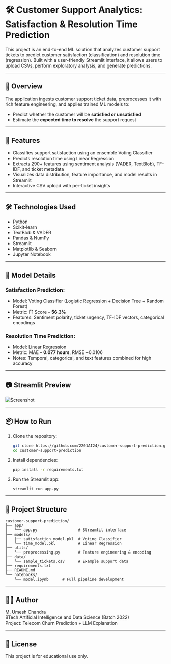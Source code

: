 # 🛠 Customer Support Analytics: Satisfaction & Resolution Time Prediction

This project is an end-to-end ML solution that analyzes customer support tickets to predict customer satisfaction (classification) and resolution time (regression). Built with a user-friendly Streamlit interface, it allows users to upload CSVs, perform exploratory analysis, and generate predictions.

---

## 📌 Overview

The application ingests customer support ticket data, preprocesses it with rich feature engineering, and applies trained ML models to:

- Predict whether the customer will be **satisfied or unsatisfied**
- Estimate the **expected time to resolve** the support request

---

## 🚀 Features

* Classifies support satisfaction using an ensemble Voting Classifier
* Predicts resolution time using Linear Regression
* Extracts 290+ features using sentiment analysis (VADER, TextBlob), TF-IDF, and ticket metadata
* Visualizes data distribution, feature importance, and model results in Streamlit
* Interactive CSV upload with per-ticket insights

---

## 🛠️ Technologies Used

* Python
* Scikit-learn
* TextBlob & VADER
* Pandas & NumPy
* Streamlit
* Matplotlib & Seaborn
* Jupyter Notebook

---

## 🧠 Model Details

### Satisfaction Prediction:
* Model: Voting Classifier (Logistic Regression + Decision Tree + Random Forest)
* Metric: F1 Score – **56.3%**
* Features: Sentiment polarity, ticket urgency, TF-IDF vectors, categorical encodings

### Resolution Time Prediction:
* Model: Linear Regression
* Metric: MAE – **0.077 hours**, RMSE ~0.0106
* Notes: Temporal, categorical, and text features combined for high accuracy

---

## 📷 Streamlit Preview

![Screenshot](https://user-images.githubusercontent.com/your-placeholder-image-link-here.png) <!-- Replace or remove this if not available -->

---

## 📦 How to Run

1. Clone the repository:

   ```bash
   git clone https://github.com/2201AI24/customer-support-prediction.git
   cd customer-support-prediction
   ```
2. Install dependencies:

   ```bash
   pip install -r requirements.txt
   ```
3. Run the Streamlit app:

   ```bash
   streamlit run app.py
   ```

---

## 📁 Project Structure

```
customer-support-prediction/
├── app/
│   └── app.py                  # Streamlit interface
├── models/
│   ├── satisfaction_model.pkl  # Voting Classifier
│   └── time_model.pkl          # Linear Regression
├── utils/
│   └── preprocessing.py        # Feature engineering & encoding
├── data/
│   └── sample_tickets.csv      # Example support data
├── requirements.txt
├── README.md
└── notebooks/
    └── model.ipynb      # Full pipeline development

```

---

## 👨‍💻 Author

M. Umesh Chandra<br>
BTech Artificial Intelligence and Data Science (Batch 2022)<br> 
Project: Telecom Churn Prediction + LLM Explanation

---

## 📄 License

This project is for educational use only.
